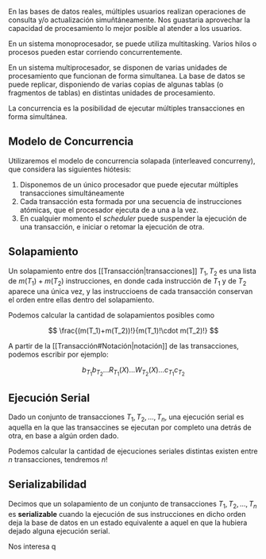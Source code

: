 En las bases de datos reales, múltiples usuarios realizan operaciones de consulta y/o actualización simuñtáneamente. Nos guastaria aprovechar la capacidad de procesamiento lo mejor posible al atender a los usuarios.

En un sistema monoprocesador, se puede utiliza multitasking. Varios hilos o procesos pueden estar corriendo concurrentemente.

En un sistema multiprocesador, se disponen de varias unidades de procesamiento que funcionan de forma simultanea. La base de datos se puede replicar, disponiendo de varias copias de algunas tablas (o fragmentos de tablas) en distintas unidades de procesamiento.

La concurrencia es la posibilidad de ejecutar múltiples transacciones en forma simultánea.

## Modelo de Concurrencia

Utilizaremos el modelo de concurrencia solapada (interleaved concurreny), que considera las siguientes hiótesis:

1. Disponemos de un único procesador que puede ejecutar múltiples transacciones simultáneamente
2. Cada transacción esta formada por una secuencia de instrucciones atómicas, que el procesador ejecuta de a una a la vez.
3. En cualquier momento el *scheduler* puede suspender la ejecución de una transacción, e iniciar o retomar la ejecución de otra.

## Solapamiento

Un solapamiento entre dos [[Transacción|transacciones]] $T_1, T_2$ es una lista de $m(T_1) + m(T_2)$ instrucciones, en donde cada instrucción de $T_1$ y de $T_2$ aparece una única vez, y las instruccioens de cada transacción conservan el orden entre ellas dentro del solapamiento.

Podemos calcular la cantidad de solapamientos posibles como

$$
\frac{(m(T_1)+m(T_2))!}{m(T_1)!\cdot m(T_2)!}
$$

A partir de la [[Transacción#Notación|notación]] de las transacciones, podemos escribir por ejemplo:

$$
b_{T_1}b_{T_2}\dots R_{T_1}(X)\dots W_{T_2}(X)\dots c_{T_1}c_{T_2}
$$

## Ejecución Serial

Dado un conjunto de transacciones $T_1, T_2, \dots, T_n$, una ejecución serial es aquella en la que las transaccines se ejecutan por completo una detrás de otra, en base a algún orden dado.

Podemos calcular la cantidad de ejecuciones seriales distintas existen entre $n$ transacciones, tendremos $n!$

## Serializabilidad

Decimos que un solapamiento de un conjunto de transacciones $T_1, T_2, \dots, T_n$ es **serializable** cuando la ejecución de sus instrucciones en dicho orden deja la base de datos en un estado equivalente a aquel en que la hubiera dejado alguna ejecución serial.

Nos interesa q
